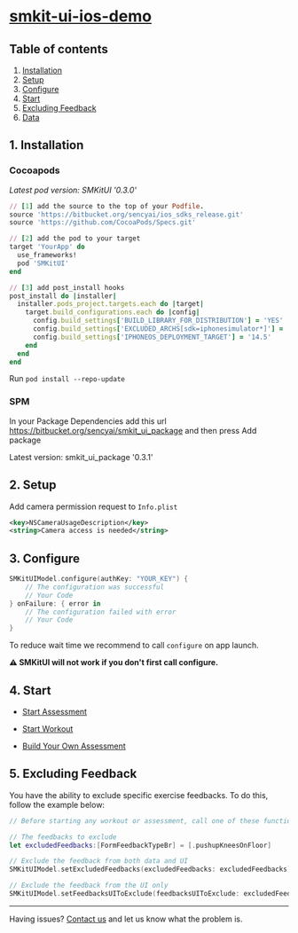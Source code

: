# [smkit-ui-ios-demo](https://github.com/sency-ai/smkit-sdk)

## Table of contents
1. [ Installation ](#inst)
2. [ Setup ](#setup)
3. [ Configure ](#conf)
4. [ Start ](#start)
5. [ Excluding Feedback ](#feedback)
6. [ Data ](https://github.com/sency-ai/smkit-ui-ios-demo/blob/main/DataTypes.md)


## 1. Installation <a name="inst"></a>

### Cocoapods
*Latest pod version: SMKitUI '0.3.0'*
```ruby
// [1] add the source to the top of your Podfile.
source 'https://bitbucket.org/sencyai/ios_sdks_release.git'
source 'https://github.com/CocoaPods/Specs.git'

// [2] add the pod to your target
target 'YourApp' do
  use_frameworks!
  pod 'SMKitUI'
end

// [3] add post_install hooks
post_install do |installer|
  installer.pods_project.targets.each do |target|
    target.build_configurations.each do |config|
      config.build_settings['BUILD_LIBRARY_FOR_DISTRIBUTION'] = 'YES'
      config.build_settings['EXCLUDED_ARCHS[sdk=iphonesimulator*]'] = 'arm64'
      config.build_settings['IPHONEOS_DEPLOYMENT_TARGET'] = '14.5'
    end
  end
end
```

Run ```pod install --repo-update```


### SPM

In your Package Dependencies add this url https://bitbucket.org/sencyai/smkit_ui_package and then press Add package

Latest version: smkit_ui_package '0.3.1'

## 2. Setup <a name="setup"></a>
Add camera permission request to `Info.plist`
```Xml
<key>NSCameraUsageDescription</key>
<string>Camera access is needed</string>
```

## 3. Configure <a name="conf"></a>
```Swift
SMKitUIModel.configure(authKey: "YOUR_KEY") {
    // The configuration was successful
    // Your Code
} onFailure: { error in
    // The configuration failed with error
    // Your Code
}
```
To reduce wait time we recommend to call `configure` on app launch.

**⚠️ SMKitUI will not work if you don't first call configure.**

## 4. Start <a name="start"></a>

- [Start Assessment](https://github.com/sency-ai/smkit-ui-ios-demo/blob/main/Assessment.md)

- [Start Workout](https://github.com/sency-ai/smkit-ui-ios-demo/blob/main/Workout.md)

- [Build Your Own Assessment](https://github.com/sency-ai/smkit-ui-ios-demo/blob/main/CustomizedAssessment.md)

## 5. Excluding Feedback <a name="feedback"></a>

You have the ability to exclude specific exercise feedbacks.
To do this, follow the example below:

```swift
// Before starting any workout or assessment, call one of these functions:

// The feedbacks to exclude
let excludedFeedbacks:[FormFeedbackTypeBr] = [.pushupKneesOnFloor]

// Exclude the feedback from both data and UI
SMKitUIModel.setExcludedFeedbacks(excludedFeedbacks: excludedFeedbacks)

// Exclude the feedback from the UI only
SMKitUIModel.setFeedbacksUIToExclude(feedbacksUIToExclude: excludedFeedbacks)

```

--------

Having issues? [Contact us](mailto:support@sency.ai) and let us know what the problem is.
